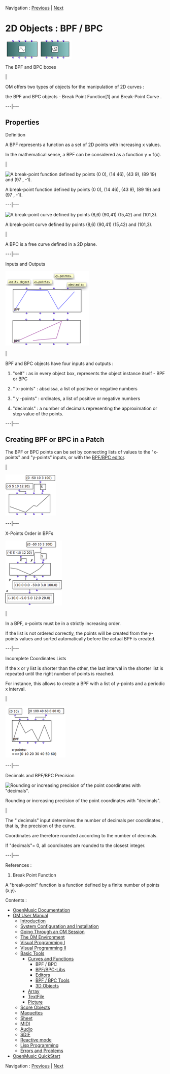 Navigation : [Previous](CurvesAndFunctions "page
précédente\(Curves and Functions\)") | [Next](MultiBPF "page
suivante\(BPF/BPC-Libs\)")


# 2D Objects : BPF / BPC

![The BPF and BPC boxes](../res/bpfboxes.png)

The BPF and BPC boxes

|

OM offers two types of objects for the manipulation of 2D curves :

the  BPF  and  BPC objects - Break Point Function[1] and  Break-Point Curve  .  
  
---|---  
  
## Properties

Definition

A BPF represents a function as a set of 2D points with increasing  x values.

In the mathematical sense, a BPF can be considered as a function y = f(x).

|

![A break-point function defined by points \(0 0\), \(14 46\), \(43 9\), \(89
19\) and \(97 , -1\).](../res/function.png)

A break-point function defined by points (0 0), (14 46), (43 9), (89 19) and
(97 , -1).  
  
---|---  
  
![A break-point curve defined by points \(8,6\) \(90,41\) \(15,42\) and
\(101,3\).](../res/curve.png)

A break-point curve defined by points (8,6) (90,41) (15,42) and (101,3).

|

A BPC is a free curve defined in a 2D plane.  
  
---|---  
  
Inputs and Outputs

![](../res/bpfslots.png)

|

BPF and BPC objects have four inputs and outputs :

  1. "self" : as in every object box, represents the object instance itself - BPF or BPC

  2. " x-points" : abscissa, a list of positive or negative numbers 

  3. " y -points" : ordinates, a list of positive or negative numbers

  4. "decimals" : a number of decimals representing the approximation or step value of the points.

  
  
---|---  
  
## Creating BPF or BPC in a Patch

The BPF or BPC points can be set by connecting lists of values to the
"x-points" and "y-points" inputs, or with the [BPF/BPC
editor](BPFEditors).

|

![](../res/bpfexample.png)  
  
---|---  
  
X-Points Order in BPFs

![](../res/bpfpointsorder.png)

|

In a BPF,  x-points must be in a strictly increasing order.

If the list is not ordered correctly, the points will be created from the
y-points values and sorted automatically before the actual BPF is created.  
  
---|---  
  
Incomplete Coordinates Lists

If the  x or  y list is shorter than the other,  the last interval in the
shorter list is repeated  until the right number of points is reached.

For instance, this allows to create a BPF with a list of y-points and a
periodic x interval.

|

![](../res/filling-points.png)  
  
---|---  
  
Decimals and BPF/BPC Precision

![Rounding or increasing precision of the point coordinates with
"decimals".](../res/decimals.png)

Rounding or increasing precision of the point coordinates with "decimals".

|

The " decimals" input determines the  number of decimals per coordinates ,
that is, the precision of the curve.

Coordinates are therefore rounded according to the number of decimals.

If "decimals"= 0, all coordinates are rounded to the closest integer.  
  
---|---  
  
References :

  1. Break Point Function

A "break-point" function is a function defined by a finite number of points
(x,y).

Contents :

  * [OpenMusic Documentation](OM-Documentation)
  * [OM User Manual](OM-User-Manual)
    * [Introduction](00-Contents)
    * [System Configuration and Installation](Installation)
    * [Going Through an OM Session](Goingthrough)
    * [The OM Environment](Environment)
    * [Visual Programming I](BasicVisualProgramming)
    * [Visual Programming II](AdvancedVisualProgramming)
    * [Basic Tools](BasicObjects)
      * [Curves and Functions](CurvesAndFunctions)
        * BPF / BPC
        * [BPF/BPC-Libs](MultiBPF)
        * [Editors](BPFEditors)
        * [BPF / BPC Tools](Tools)
        * [3D Objects](3D)
      * [Array](ClassArray)
      * [TextFile](textfile)
      * [Picture](Picture)
    * [Score Objects](ScoreObjects)
    * [Maquettes](Maquettes)
    * [Sheet](Sheet)
    * [MIDI](MIDI)
    * [Audio](Audio)
    * [SDIF](SDIF)
    * [Reactive mode](Reactive)
    * [Lisp Programming](Lisp)
    * [Errors and Problems](errors)
  * [OpenMusic QuickStart](QuickStart-Chapters)

Navigation : [Previous](CurvesAndFunctions "page
précédente\(Curves and Functions\)") | [Next](MultiBPF "page
suivante\(BPF/BPC-Libs\)")

